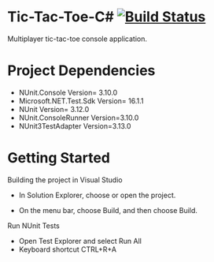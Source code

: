 # Tic-Tac-Toe-C# [![Build Status](https://travis-ci.org/Amian87/tic-tac-toe-csharp.svg?branch=master)](https://travis-ci.org/Amian87/tic-tac-toe-csharp)

Multiplayer tic-tac-toe console application.

# Project Dependencies 

- NUnit.Console Version= 3.10.0
- Microsoft.NET.Test.Sdk Version= 16.1.1
- NUnit Version= 3.12.0
- NUnit.ConsoleRunner Version=3.10.0
- NUnit3TestAdapter Version=3.13.0

# Getting Started

Building the project in Visual Studio 

- In Solution Explorer, choose or open the project.

- On the menu bar, choose Build, and then choose Build.

Run NUnit Tests

- Open Test Explorer and select Run All
- Keyboard shortcut CTRL+R+A 
